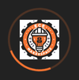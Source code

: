 ```yaml
---
title: Canvas
description: A guide to help students enroll in the Canvas course ELEC0001
author: Kik
---
```

<div id="loader-wrapper">
    <div class="loader-container">
        <div class="spinner"></div>
        <div class="logo-container">
            <img src="images/makerspace_logo.png" width="80" height="80" alt="Logo">
        </div>
    </div>
</div>

<style>
#loader-wrapper {
    position: fixed;
    top: 0;
    left: 0;
    width: 100%;
    height: 100%;
    background: #222222;
    z-index: 9999;
    display: flex;
    justify-content: center;
    align-items: center;
}
.loader-container {
    position: relative;
    width: 120px;
    height: 120px;
    display: flex;
    justify-content: center;
    align-items: center;
}
.spinner {
    position: absolute;
    width: 120px;
    height: 120px;
    border: 4px solid rgba(247, 116, 49, 0.2);
    border-top: 4px solid rgba(247, 116, 49, 1);
    border-radius: 50%;
    animation: spin 1s linear infinite;
}
.logo-container {
    position: absolute;
    width: 80px;
    height: 80px;
    display: flex;
    justify-content: center;
    align-items: center;
}
@keyframes spin {
    0% { transform: rotate(0deg); }
    100% { transform: rotate(360deg); }
}
.loader-hidden {
    opacity: 0;
    visibility: hidden;
    transition: visibility 0s 0.3s, opacity 0.3s linear;
}
</style>

<script>
window.addEventListener('load', function() {
    const loader = document.getElementById('loader-wrapper');
    loader.classList.add('loader-hidden');
    loader.addEventListener('transitionend', function() {
        document.body.removeChild(loader);
    });
});

// Show loader during navigation
document.addEventListener('DOMContentLoaded', function() {
    document.querySelectorAll('a').forEach(link => {
        link.addEventListener('click', function() {
            const loader = document.getElementById('loader-wrapper');
            if (loader) {
                loader.classList.remove('loader-hidden');
            }
        });
    });
});
</script>
## Canvas Enrollment Guide

Thank you for applying for a makerspace membership, we are so excited to have you join us. In order to get started, you will need to enroll in the Canvas course ELEC0001, so that you can access our labs and equipment. This guide will walk you through the process of enrolling in the course.

## Who is this guide for?
This guide is for students who have already applied for a makerspace membership and have recieved a confirmation email from us, however get **QUIZ LOCKED** when attempting to complete the quiz.


### Step 0:
Maker sure you already recieved a confirmation email of us receiving your application. It may look like this:
![Confirmation Email](images/email_confirmation.png)

### Step 1:
Click on the canvas link, once on the page click on the top right corner on the "Enroll in Course" button.

It may look like this:
![Canvas Enrollment](images/canvas_enrollement.png)


**Congratulations, you have enrolled in the course**

if you still have any issues, even after following this guide, please contact us at 
ecemakers(at)ust(dot)hk

_this guide was written on 4th Feb_
_by Kik_